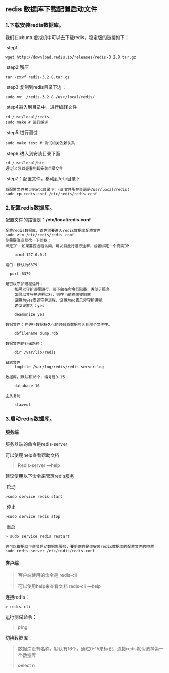 ## redis 数据库下载配置启动文件

### 1.下载安装redis数据库。

我们在ubuntu虚拟机中可以去下载redis，稳定版的链接如下：

​	step1:

```
wget http://download.redis.io/releases/redis-3.2.8.tar.gz
```

​	step2:解压

```
tar -zxvf redis-3.2.8.tar.gz
```

​	step3:复制到redis目录下边：

```
sudo mv ./redis-3.2.8 /usr/local/redis/
```

​	step4进入到目录中，进行编译文件

```
cd /usr/local/redis
sudo make # 进行编译
```

​	step5:进行测试

```
sudo make test # 测试相关依赖关系
```

​	step6:进入到安装目录下面

```
cd /usr/local/bin
通过ls可以查看到其安装目录文件
```

​	step7：配置文件，移动到/etc目录下

```
将配置文件拷贝到etc目录下：(此文件所在目录是/usr/local/redis)
sudo cp redis.conf /etc/redis/redis.conf
```

### 2.配置redis数据库。

配置文件的路径是：**/etc/local/redis.conf**

```0
配置redis数据库，首先需要进入redis数据库配置文件
sudo vim /etc/redis/redis.conf
你需要注意修改一下参数：
绑定IP：如果需要远程访问，可以将此行进行注释，或者绑定一个真实IP
	
	bind 127.0.0.1

端口：默认为6379
  
  port 6379

是否以守护进程运行：
	如果以守护进程运行，则不会在命令行阻塞，类似于服务
	如果以非守护进程运行，则在当前终端被阻塞
	设置为yes表述守护进程，设置为no表示非守护进程，
	建议设置为：yes
	
	deamonize yes

数据文件：在进行数据持久化的时候将数据写入到那个文件中。
	
	dbfilename dump.rdb

数据文件的存储路径：
	
	dir /var/lib/redis

日志文件
	logfile /var/log/redis/redis-server.log
	
数据库，默认有16个，编号是0-15

	database 16
	
主从复制

	slaveof
```

### 3.启动redis数据库。

#### 服务端

服务器端的命令是redis-server

可以使用help查看帮助文档

> Redis-server —help

建议使用以下命令来管理redis服务

​	启动

	>sudo service redis start

​	停止

	>sudo service redis stop

​	重启

	> sudo service redis restart

```
也可以根据以下命令启动数据库服务，要明确的是你安装redis数据库的配置文件的位置
sudo redis-server /etc/redis/redis.conf
```

#### 客户端

>客户端使用的命令是 redis-cli
>
>可以使用help来查看文档 redis-cli —help

连接redis：

	> redis-cli

运行测试命令：

> ping

切换数据库：

> 数据库没有名称，默认有16个，通过0-15来标识，连接redis默认选择第一个数据库
>
> select n

